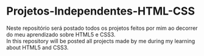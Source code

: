 # Projetos-Independentes-HTML-CSS
Neste repositório será postado todos os projetos feitos por mim ao decorrer do meu aprendizado sobre HTML5 e CSS3.<br>
In this repository will be posted all projects made by me during my learning about HTML5 and CSS3.
